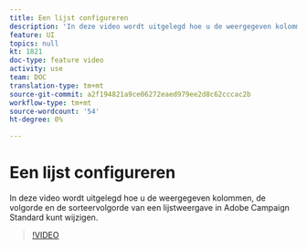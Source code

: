 ```yaml
---
title: Een lijst configureren
description: 'In deze video wordt uitgelegd hoe u de weergegeven kolommen, de volgorde en de sorteervolgorde van een lijstweergave in Adobe Campaign Standard kunt wijzigen.  '
feature: UI
topics: null
kt: 1821
doc-type: feature video
activity: use
team: DOC
translation-type: tm+mt
source-git-commit: a2f194821a9ce06272eaed979ee2d8c62cccac2b
workflow-type: tm+mt
source-wordcount: '54'
ht-degree: 0%

---
```



# Een lijst configureren

In deze video wordt uitgelegd hoe u de weergegeven kolommen, de volgorde en de sorteervolgorde van een lijstweergave in Adobe Campaign Standard kunt wijzigen.

>[!VIDEO](https://video.tv.adobe.com/v/25288/?quality=12)

